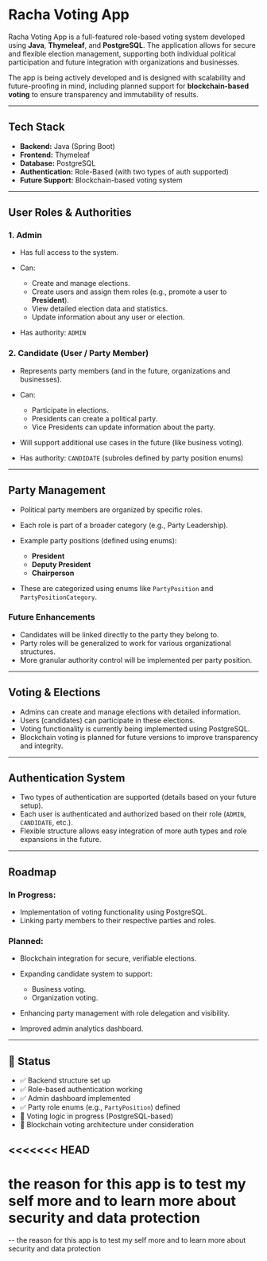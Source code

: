 # Racha Voting App

Racha Voting App is a full-featured role-based voting system developed using **Java**, **Thymeleaf**, and **PostgreSQL**. The application allows for secure and flexible election management, supporting both individual political participation and future integration with organizations and businesses.

The app is being actively developed and is designed with scalability and future-proofing in mind, including planned support for **blockchain-based voting** to ensure transparency and immutability of results.

---

## Tech Stack

* **Backend:** Java (Spring Boot)
* **Frontend:** Thymeleaf
* **Database:** PostgreSQL
* **Authentication:** Role-Based (with two types of auth supported)
* **Future Support:** Blockchain-based voting system

---

## User Roles & Authorities

### 1. **Admin**

* Has full access to the system.
* Can:

  * Create and manage elections.
  * Create users and assign them roles (e.g., promote a user to **President**).
  * View detailed election data and statistics.
  * Update information about any user or election.
* Has authority: `ADMIN`

### 2. **Candidate (User / Party Member)**

* Represents party members (and in the future, organizations and businesses).
* Can:

  * Participate in elections.
  * Presidents can create a political party.
  * Vice Presidents can update information about the party.
* Will support additional use cases in the future (like business voting).
* Has authority: `CANDIDATE` (subroles defined by party position enums)

---

## Party Management

* Political party members are organized by specific roles.
* Each role is part of a broader category (e.g., Party Leadership).
* Example party positions (defined using enums):

  * **President**
  * **Deputy President**
  * **Chairperson**
* These are categorized using enums like `PartyPosition` and `PartyPositionCategory`.

### Future Enhancements

* Candidates will be linked directly to the party they belong to.
* Party roles will be generalized to work for various organizational structures.
* More granular authority control will be implemented per party position.

---

## Voting & Elections

* Admins can create and manage elections with detailed information.
* Users (candidates) can participate in these elections.
* Voting functionality is currently being implemented using PostgreSQL.
* Blockchain voting is planned for future versions to improve transparency and integrity.

---

## Authentication System

* Two types of authentication are supported (details based on your future setup).
* Each user is authenticated and authorized based on their role (`ADMIN`, `CANDIDATE`, etc.).
* Flexible structure allows easy integration of more auth types and role expansions in the future.

---

## Roadmap

### In Progress:

* Implementation of voting functionality using PostgreSQL.
* Linking party members to their respective parties and roles.

### Planned:

* Blockchain integration for secure, verifiable elections.
* Expanding candidate system to support:

  * Business voting.
  * Organization voting.
* Enhancing party management with role delegation and visibility.
* Improved admin analytics dashboard.

---

## 📌 Status

* ✅ Backend structure set up
* ✅ Role-based authentication working
* ✅ Admin dashboard implemented
* ✅ Party role enums (e.g., `PartyPosition`) defined
* 🔧 Voting logic in progress (PostgreSQL-based)
* 🧠 Blockchain voting architecture under consideration

<<<<<<< HEAD
---

the reason for this app is to test my self more and to learn more about security and data protection
=======
--
the reason for this app is to test my self more and to learn more about security and data protection
